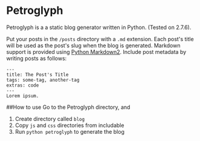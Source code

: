 Petroglyph
==========

Petroglyph is a a static blog generator written in Python. (Tested on 2.7.6).

Put your posts in the `/posts` directory with a `.md` extension. Each post's title will be used as the post's slug when the blog is generated. Markdown support is provided using [Python Markdown2](https://github.com/trentm/python-markdown2). Include post metadata by writing posts as follows:

    ---
    title: The Post's Title
    tags: some-tag, another-tag
    extras: code
    ---
    Lorem ipsum.

##How to use
Go to the Petroglyph directory, and
1. Create directory called `blog`
2. Copy `js` and `css` directories from includable
3. Run `python petroglyph` to generate the blog
